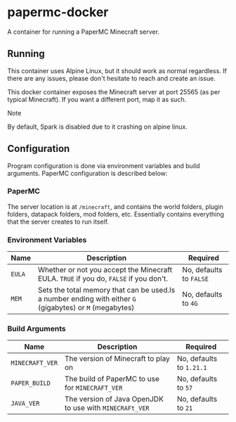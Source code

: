 # papermc-docker

A container for running a PaperMC Minecraft server.

## Running

This container uses Alpine Linux, but it should work as normal regardless. If there are any issues, please don't
hesitate to reach and create an issue.

This docker container exposes the Minecraft server at port 25565 (as per typical Minecraft). If you want a different
port, map it as such.

> [!NOTE]
> By default, Spark is disabled due to it crashing on alpine linux.

## Configuration

Program configuration is done via environment variables and build arguments. PaperMC configuration is described below:

### PaperMC

The server location is at `/minecraft`, and contains the world folders, plugin folders, datapack folders, mod folders, etc. Essentially contains
everything that the server creates to run itself.

### Environment Variables

| Name   | Description                                                                                              | Required                |
| ------ | -------------------------------------------------------------------------------------------------------- | ----------------------- |
| `EULA` | Whether or not you accept the Minecraft EULA. `TRUE` if you do, `FALSE` if you don't.                    | No, defaults to `FALSE` |
| `MEM`  | Sets the total memory that can be used.Is a number ending with either `G` (gigabytes) or `M` (megabytes) | No, defaults to `4G`    |

### Build Arguments

| Name            | Description                                             | Required                 |
| --------------- | ------------------------------------------------------- | ------------------------ |
| `MINECRAFT_VER` | The version of Minecraft to play on                     | No, defaults to `1.21.1` |
| `PAPER_BUILD`   | The build of PaperMC to use for `MINECRAFT_VER`         | No, defaults to `57`     |
| `JAVA_VER`      | The version of Java OpenJDK to use with `MINECRAFt_VER` | No, defaults to `21`     |
